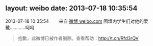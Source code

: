 layout: weibo
date: 2013-07-18 10:35:54
---
2013-07-18 10:35:54  &nbsp;&nbsp;&nbsp;&nbsp;&nbsp;&nbsp; 来自 <a href="http://weibo.com/" rel="nofollow">微博 weibo.com</a>
围墙内学生们对他的爱戴…………呵呵
>  抱歉，此微博已被作者删除。查看帮助：http://t.cn/Rfd3rQV
